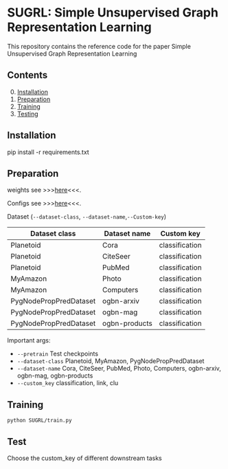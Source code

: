 # SUGRL: Simple Unsupervised Graph Representation Learning

This repository contains the reference code for the paper Simple Unsupervised Graph Representation Learning 

## Contents

0. [Installation](#installation)
0. [Preparation](#Preparation)
0. [Training](#train)
0. [Testing](#test)

## Installation
pip install -r requirements.txt 

## Preparation

weights see >>>[here](SUGRL/checkpoints/)<<<.

Configs see >>>[here](SUGRL/args.yaml)<<<.

Dataset (`--dataset-class`, `--dataset-name`,`--Custom-key`)

| Dataset class          | Dataset name | Custom key    |
|------|------|------|
| Planetoid              | Cora         | classification|
| Planetoid              | CiteSeer     | classification|
| Planetoid              | PubMed       | classification|
| MyAmazon               | Photo        | classification|
| MyAmazon               | Computers    | classification|
| PygNodePropPredDataset | ogbn-arxiv   | classification|
| PygNodePropPredDataset | ogbn-mag     | classification|
| PygNodePropPredDataset | ogbn-products| classification|

Important args:
* `--pretrain` Test checkpoints
* `--dataset-class` Planetoid, MyAmazon, PygNodePropPredDataset
* `--dataset-name` Cora, CiteSeer, PubMed, Photo, Computers, ogbn-arxiv, ogbn-mag, ogbn-products
* `--custom_key` classification, link, clu


## Training

```shell
python SUGRL/train.py 
```


## Test
Choose the custom_key of different downstream tasks